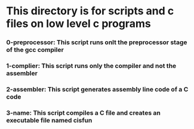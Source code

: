 # This directory is for scripts and c files on low level c programs


### 0-preprocessor: This script runs onlt the preprocessor stage of the gcc compiler

### 1-complier: This script runs only the compiler and not the assembler

### 2-assembler: This script generates assembly line code of a C code

### 3-name: This script compiles a C file and creates an executable file named cisfun
